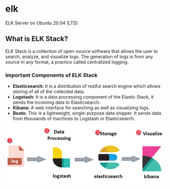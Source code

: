 # elk
ELK Server on Ubuntu 20.04 (LTS)

## What is ELK Stack? 
ELK Stack is a collection of open-source software that allows the user to search, analyze, and visualize logs. The generation of logs is from any source in any format, a practice called centralized logging.

### Important Components of ELK Stack

- **Elasticsearch:** It is a distribution of restful search engine which allows storing of all of the collected data.
- **Logstash:** It is a data processing component of the Elastic Stack, it sends the incoming data to Elasticsearch.
- **Kibana:** A web interface for searching as well as visualizing logs.
- **Beats:** This is a lightweight, single-purpose data shipper. It sends data from thousands of machines to Logstash or Elasticsearch.

<p align="center">
  <img src="elk.png" width="600" title="elk">
</p>